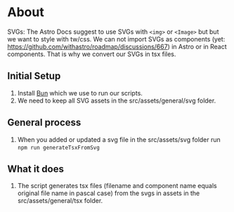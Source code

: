 # About

SVGs:
The Astro Docs suggest to use SVGs with `<img>` or `<Image>` but but we want to style with tw/css.
We can not import SVGs as components (yet: https://github.com/withastro/roadmap/discussions/667) in Astro or in React components. That is why we convert our SVGs in tsx files.

## Initial Setup

1. Install [Bun](https://bun.sh/docs/installation) which we use to run our scripts.
2. We need to keep all SVG assets in the src/assets/general/svg folder.

## General process

1.  When you added or updated a svg file in the src/assets/svg folder run `npm run generateTsxFromSvg`

## What it does

1. The script generates tsx files (filename and component name equals original file name in pascal case) from the svgs in assets in the src/assets/general/tsx folder.
